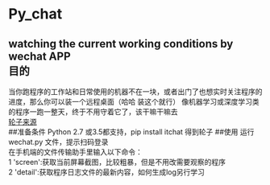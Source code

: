 # Py_chat
watching the current working conditions by wechat APP
<br>
目的
-------
当你跑程序的工作站和日常使用的机器不在一块，或者出门了也想实时关注程序的进度，那么你可以装一个远程桌面（哈哈 装这个就行）
像机器学习或深度学习类的程序一跑一整天，终于不用守着它了，该干嘛干嘛去
<br>
[轮子来源](https://github.com/Decalogue/ItChat "点击传送")
<br>
##准备条件
Python 2.7 或3.5都支持，pip install itchat 得到轮子
##使用
运行wechat.py 文件，提示扫码登录<br>在手机端的文件传输助手里输入以下命令：<br>
1 'screen':获取当前屏幕截图，比较粗暴，但是不用改需要观察的程序<br>
2 'detail':获取程序日志文件的最新内容，如何生成log另行学习
